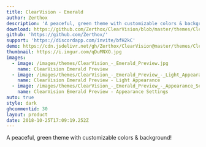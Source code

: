 ```yaml
---
title: ClearVision - Emerald
author: Zerthox
description: 'A peaceful, green theme with customizable colors & background!'
download: https://github.com/Zerthox/ClearVision/blob/master/themes/ClearVision_Emerald.theme.css
github: 'https://github.com/Zerthox/'
support: 'https://discordapp.com/invite/bfH2kC'
demo: https://cdn.jsdelivr.net/gh/Zerthox/ClearVision@master/themes/ClearVision_Emerald.theme.css
thumbnail: https://i.imgur.com/qDuMNXO.jpg
images:
  - image: /images/themes/ClearVision_-_Emerald_Preview.jpg
    name: ClearVision Emerald Preview
  - image: /images/themes/ClearVision_-_Emerald_Preview_-_Light_Appearance.jpg
    name: ClearVision Emerald Preview - Light Appearance
  - image: /images/themes/ClearVision_-_Emerald_Preview_-_Appearance_Settings.jpg
    name: ClearVision Emerald Preview - Appearance Settings
auto: true
style: dark
ghcommentid: 30
layout: product
date: 2018-10-25T17:09:19.252Z
---
```

A peaceful, green theme with customizable colors & background!